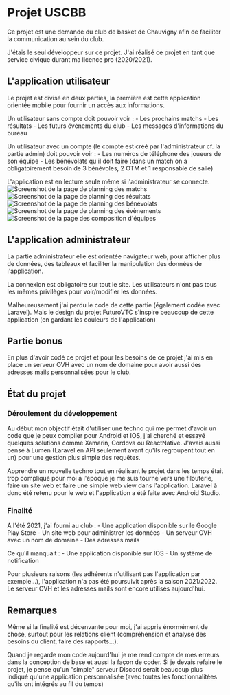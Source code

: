 # Projet USCBB
Ce projet est une demande du club de basket de Chauvigny afin de faciliter la communication au sein du club.

J'étais le seul développeur sur ce projet. J'ai réalisé ce projet en tant que service civique durant ma licence pro (2020/2021).

## L'application utilisateur
Le projet est divisé en deux parties, la première est cette application orientée mobile pour fournir un accès aux informations.

Un utilisateur sans compte doit pouvoir voir :
    - Les prochains matchs
    - Les résultats
    - Les futurs évènements du club
    - Les messages d'informations du bureau

Un utilisateur avec un compte (le compte est créé par l'administrateur cf. la partie admin) doit pouvoir voir :
    - Les numéros de téléphone des joueurs de son équipe
    - Les bénévolats qu'il doit faire (dans un match on a obligatoirement besoin de 3 bénévoles, 2 OTM et 1 responsable de salle)

L'application est en lecture seule même si l'administrateur se connecte.
![Screenshot de la page de planning des matchs](https://github.com/AlexLeGuilb/uscbb/tree/main/public/img/pour_git/match.PNG)
![Screenshot de la page de planning des résultats](https://github.com/AlexLeGuilb/uscbb/tree/main/public/img/pour_git/result.PNG)
![Screenshot de la page de planning des bénévolats](https://github.com/AlexLeGuilb/uscbb/tree/main/public/img/pour_git/denev.PNG)
![Screenshot de la page de planning des évènements](https://github.com/AlexLeGuilb/uscbb/tree/main/public/img/pour_git/event.PNG)
![Screenshot de la page des composition d'équipes](https://github.com/AlexLeGuilb/uscbb/tree/main/public/img/pour_git/compo.PNG)
## L'application administrateur
La partie administrateur elle est orientée navigateur web, pour afficher plus de données, des tableaux et faciliter la manipulation des données de l'application.

La connexion est obligatoire sur tout le site.
Les utilisateurs n'ont pas tous les mêmes privilèges pour voir/modifier les données.

Malheureusement j'ai perdu le code de cette partie (également codée avec Laravel). Mais le design du projet FuturoVTC s'inspire beaucoup de cette application (en gardant les couleurs de l'application)

## Partie bonus
En plus d'avoir codé ce projet et pour les besoins de ce projet j'ai mis en place un serveur OVH avec un nom de domaine pour avoir aussi des adresses mails personnalisées pour le club.

## État du projet
### Déroulement du développement
Au début mon objectif était d'utiliser une techno qui me permet d'avoir un code que je peux compiler pour Android et IOS, j'ai cherché et essayé quelques solutions comme Xamarin, Cordova ou ReactNative. J'avais aussi pensé à Lumen (Laravel en API seulement avant qu'ils regroupent tout en un) pour une gestion plus simple des requêtes.

Apprendre un nouvelle techno tout en réalisant le projet dans les temps était trop compliqué pour moi à l'époque je me suis tourné vers une filouterie, faire un site web et faire une simple web view dans l'application. Laravel à donc été retenu pour le web et l'application a été faite avec Android Studio.

### Finalité
A l'été 2021, j'ai fourni au club : 
    - Une application disponible sur le Google Play Store
    - Un site web pour administrer les données
    - Un serveur OVH avec un nom de domaine
    - Des adresses mails

Ce qu'il manquait :
    - Une application disponible sur IOS
    - Un système de notification

Pour plusieurs raisons (les adhérents n'utilisant pas l'application par exemple...), l'application n'a pas été poursuivit après la saison 2021/2022.
Le serveur OVH et les adresses mails sont encore utilisés aujourd'hui.

## Remarques
Même si la finalité est décenvante pour moi, j'ai appris énormément de chose, surtout pour les relations client (compréhension et analyse des besoins du client, faire des rapports...).

Quand je regarde mon code aujourd'hui je me rend compte de mes erreurs dans la conception de base et aussi la façon de coder.
Si je devais refaire le projet, je pense qu'un "simple" serveur Discord serait beaucoup plus indiqué qu'une application personnalisée (avec toutes les fonctionnalitées qu'ils ont intégrés au fil du temps)
